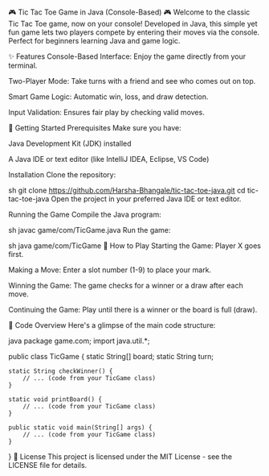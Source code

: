 🎮 Tic Tac Toe Game in Java (Console-Based) 🎮
Welcome to the classic Tic Tac Toe game, now on your console! Developed in Java, this simple yet fun game lets two players compete by entering their moves via the console. Perfect for beginners learning Java and game logic.

✨ Features
Console-Based Interface: Enjoy the game directly from your terminal.

Two-Player Mode: Take turns with a friend and see who comes out on top.

Smart Game Logic: Automatic win, loss, and draw detection.

Input Validation: Ensures fair play by checking valid moves.

🚀 Getting Started
Prerequisites
Make sure you have:

Java Development Kit (JDK) installed

A Java IDE or text editor (like IntelliJ IDEA, Eclipse, VS Code)

Installation
Clone the repository:

sh
git clone https://github.com/Harsha-Bhangale/tic-tac-toe-java.git
cd tic-tac-toe-java
Open the project in your preferred Java IDE or text editor.

Running the Game
Compile the Java program:

sh
javac game/com/TicGame.java
Run the game:

sh
java game/com/TicGame
🎲 How to Play
Starting the Game: Player X goes first.

Making a Move: Enter a slot number (1-9) to place your mark.

Winning the Game: The game checks for a winner or a draw after each move.

Continuing the Game: Play until there is a winner or the board is full (draw).

📂 Code Overview
Here's a glimpse of the main code structure:

java
package game.com;
import java.util.*;

public class TicGame {
    static String[] board;
    static String turn;

    static String checkWinner() {
        // ... (code from your TicGame class)
    }

    static void printBoard() {
        // ... (code from your TicGame class)
    }

    public static void main(String[] args) {
        // ... (code from your TicGame class)
    }
}
📜 License
This project is licensed under the MIT License - see the LICENSE file for details.
